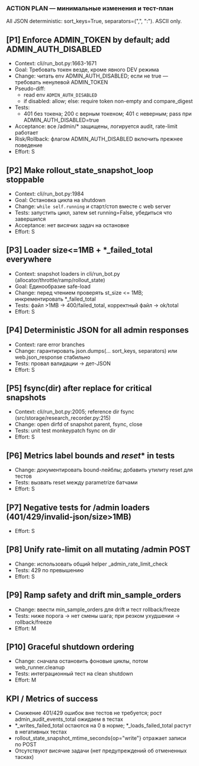 ### ACTION PLAN — минимальные изменения и тест-план

All JSON deterministic: sort_keys=True, separators=(",", ":"). ASCII only.

## [P1] Enforce ADMIN_TOKEN by default; add ADMIN_AUTH_DISABLED
- Context: cli/run_bot.py:1663-1671
- Goal: Требовать токен везде, кроме явного DEV режима
- Change: читать env ADMIN_AUTH_DISABLED; если не true — требовать ненулевой ADMIN_TOKEN
- Pseudo-diff:
  - read env `ADMIN_AUTH_DISABLED`
  - if disabled: allow; else: require token non-empty and compare_digest
- Tests:
  - 401 без токена; 200 c верным токеном; 401 с неверным; pass при ADMIN_AUTH_DISABLED=true
- Acceptance: все /admin/* защищены, логируется audit, rate-limit работает
- Risk/Rollback: флагом ADMIN_AUTH_DISABLED включить прежнее поведение
- Effort: S

## [P2] Make rollout_state_snapshot_loop stoppable
- Context: cli/run_bot.py:1984
- Goal: Остановка цикла на shutdown
- Change: `while self.running` и старт/стоп вместе с web server
- Tests: запустить цикл, затем set running=False, убедиться что завершился
- Acceptance: нет висячих задач на остановке
- Effort: S

## [P3] Loader size<=1MB + *_failed_total everywhere
- Context: snapshot loaders in cli/run_bot.py (allocator/throttle/ramp/rollout_state)
- Goal: Единообразие safe-load
- Change: перед чтением проверять st_size <= 1MB; инкрементировать *_failed_total
- Tests: файл >1MB -> 400/failed_total, корректный файл -> ok/total
- Effort: S

## [P4] Deterministic JSON for all admin responses
- Context: rare error branches
- Change: гарантировать json.dumps(... sort_keys, separators) или web.json_response стабильно
- Tests: провал валидации -> дет-JSON
- Effort: S

## [P5] fsync(dir) after replace for critical snapshots
- Context: cli/run_bot.py:2005; reference dir fsync (src/storage/research_recorder.py:215)
- Change: open dirfd of snapshot parent, fsync, close
- Tests: unit test monkeypatch fsync on dir
- Effort: S

## [P6] Metrics label bounds and _reset_* in tests
- Change: документировать bound-лейблы; добавить утилиту reset для тестов
- Tests: вызвать reset между parametrize батчами
- Effort: S

## [P7] Negative tests for /admin loaders (401/429/invalid-json/size>1MB)
- Effort: S

## [P8] Unify rate-limit on all mutating /admin POST
- Change: использовать общий helper _admin_rate_limit_check
- Tests: 429 по превышению
- Effort: S

## [P9] Ramp safety and drift min_sample_orders
- Change: ввести min_sample_orders для drift и тест rollback/freeze
- Tests: ниже порога -> нет смены шага; при резком ухудшении -> rollback/freeze
- Effort: M

## [P10] Graceful shutdown ordering
- Change: сначала остановить фоновые циклы, потом web_runner.cleanup
- Tests: интеграционный тест на clean shutdown
- Effort: M

## KPI / Metrics of success
- Снижение 401/429 ошибок вне тестов не требуется; рост admin_audit_events_total ожидаем в тестах
- *_writes_failed_total остаются на 0 в норме; *_loads_failed_total растут в негативных тестах
- rollout_state_snapshot_mtime_seconds{op="write"} отражает записи по POST
- Отсутствуют висячие задачи (нет предупреждений об отмененных тасках)
